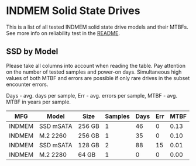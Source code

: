 INDMEM Solid State Drives
=========================

This is a list of all tested INDMEM solid state drive models and their MTBFs. See
more info on reliability test in the [README](https://github.com/bsdhw/SMART).

SSD by Model
------------

Please take all columns into account when reading the table. Pay attention on the
number of tested samples and power-on days. Simultaneous high values of both MTBF
and errors are possible if only rare drives in the subset encounter errors.

Days - avg. days per sample,
Err  - avg. errors per sample,
MTBF - avg. MTBF in years per sample.

| MFG       | Model              | Size   | Samples | Days  | Err   | MTBF |
|-----------|--------------------|--------|---------|-------|-------|------|
| INDMEM    | SSD mSATA          | 256 GB | 1       | 46    | 0     | 0.13   |
| INDMEM    | M.2 2260           | 256 GB | 1       | 35    | 0     | 0.10   |
| INDMEM    | SSD mSATA          | 128 GB | 2       | 88    | 15    | 0.01   |
| INDMEM    | M.2 2280           | 64 GB  | 1       | 0     | 0     | 0.00   |
